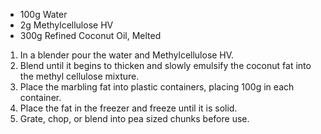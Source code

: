* 100g Water
* 2g Methylcellulose HV
* 300g Refined Coconut Oil, Melted

1. In a blender pour the water and Methylcellulose HV. 
1. Blend until it begins to thicken and slowly emulsify the coconut fat into the methyl cellulose mixture.
1. Place the marbling fat into plastic containers, placing 100g in each container.
1. Place the fat in the freezer and freeze until it is solid. 
1. Grate, chop, or blend into pea sized chunks before use.
